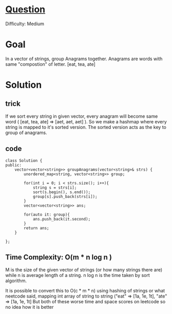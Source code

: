# [Question](https://leetcode.com/problems/group-anagrams/)
Difficulty: Medium

# Goal
In a vector of strings, group Anagrams together. Anagrams are words with same "compostion" of letter. [eat, tea, ate]

# Solution
## trick 
If we sort every string in given vector, every anagram will become same word ( [eat, tea, ate] => [aet, aet, aet] ).
So we make a hashmap where every string is mapped to it's sorted version. The sorted version acts as the key to group of anagrams.

## code
```
class Solution {
public:
    vector<vector<string>> groupAnagrams(vector<string>& strs) {
        unordered_map<string, vector<string>> group;

        for(int i = 0; i < strs.size(); i++){
            string s = strs[i];
            sort(s.begin(), s.end());
            group[s].push_back(strs[i]);
        }
        vector<vector<string>> ans;

        for(auto it: group){
            ans.push_back(it.second);
        }
        return ans;
    }

};
```
## Time Complexity: O(m * n log n )
M is the size of the given vector of strings (or how many strings there are) while n is average length of a string. n log n is the time taken by sort algorithm.  
  
It is possible to convert this to O(c * m * n) using hashing of strings or what neetcode said, mapping int array of string to string ("eat" => [1a, 1e, 1t], "ate" => [1a, 1e, 1t]
But both of these worse time and space scores on leetcode so no idea how it is better
